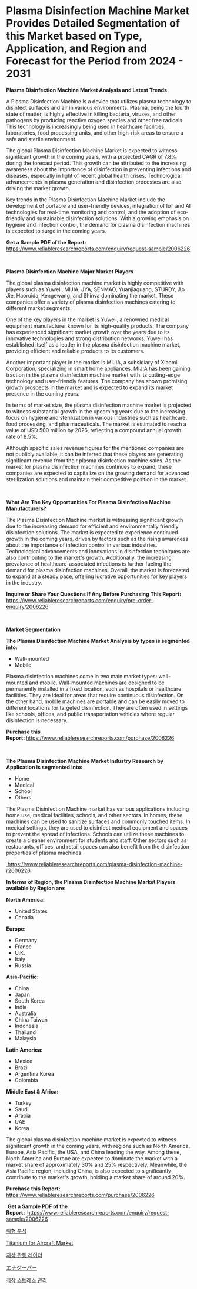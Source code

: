 <p><h1>Plasma Disinfection Machine Market Provides Detailed Segmentation of this Market based on Type, Application, and Region and Forecast for the Period from 2024 - 2031</h1></p><p><strong>Plasma Disinfection Machine Market Analysis and Latest Trends</strong></p>
<p><p>A Plasma Disinfection Machine is a device that utilizes plasma technology to disinfect surfaces and air in various environments. Plasma, being the fourth state of matter, is highly effective in killing bacteria, viruses, and other pathogens by producing reactive oxygen species and other free radicals. This technology is increasingly being used in healthcare facilities, laboratories, food processing units, and other high-risk areas to ensure a safe and sterile environment.</p><p>The global Plasma Disinfection Machine Market is expected to witness significant growth in the coming years, with a projected CAGR of 7.8% during the forecast period. This growth can be attributed to the increasing awareness about the importance of disinfection in preventing infections and diseases, especially in light of recent global health crises. Technological advancements in plasma generation and disinfection processes are also driving the market growth.</p><p>Key trends in the Plasma Disinfection Machine Market include the development of portable and user-friendly devices, integration of IoT and AI technologies for real-time monitoring and control, and the adoption of eco-friendly and sustainable disinfection solutions. With a growing emphasis on hygiene and infection control, the demand for plasma disinfection machines is expected to surge in the coming years.</p></p>
<p><strong>Get a Sample PDF of the Report:&nbsp;</strong> <a href="https://www.reliableresearchreports.com/enquiry/request-sample/2006226">https://www.reliableresearchreports.com/enquiry/request-sample/2006226</a></p>
<p>&nbsp;</p>
<p><strong>Plasma Disinfection Machine Major Market Players</strong></p>
<p><p>The global plasma disinfection machine market is highly competitive with players such as Yuwell, MIJIA, JYA, SENMAO, Yuanjiaguang, STURDY, Ao Jie, Haoruida, Kengewang, and Shinva dominating the market. These companies offer a variety of plasma disinfection machines catering to different market segments.</p><p>One of the key players in the market is Yuwell, a renowned medical equipment manufacturer known for its high-quality products. The company has experienced significant market growth over the years due to its innovative technologies and strong distribution networks. Yuwell has established itself as a leader in the plasma disinfection machine market, providing efficient and reliable products to its customers.</p><p>Another important player in the market is MIJIA, a subsidiary of Xiaomi Corporation, specializing in smart home appliances. MIJIA has been gaining traction in the plasma disinfection machine market with its cutting-edge technology and user-friendly features. The company has shown promising growth prospects in the market and is expected to expand its market presence in the coming years.</p><p>In terms of market size, the plasma disinfection machine market is projected to witness substantial growth in the upcoming years due to the increasing focus on hygiene and sterilization in various industries such as healthcare, food processing, and pharmaceuticals. The market is estimated to reach a value of USD 500 million by 2026, reflecting a compound annual growth rate of 8.5%.</p><p>Although specific sales revenue figures for the mentioned companies are not publicly available, it can be inferred that these players are generating significant revenue from their plasma disinfection machine sales. As the market for plasma disinfection machines continues to expand, these companies are expected to capitalize on the growing demand for advanced sterilization solutions and maintain their competitive position in the market.</p></p>
<p>&nbsp;</p>
<p><strong>What Are The Key Opportunities For Plasma Disinfection Machine Manufacturers?</strong></p>
<p><p>The Plasma Disinfection Machine market is witnessing significant growth due to the increasing demand for efficient and environmentally friendly disinfection solutions. The market is expected to experience continued growth in the coming years, driven by factors such as the rising awareness about the importance of infection control in various industries. Technological advancements and innovations in disinfection techniques are also contributing to the market's growth. Additionally, the increasing prevalence of healthcare-associated infections is further fueling the demand for plasma disinfection machines. Overall, the market is forecasted to expand at a steady pace, offering lucrative opportunities for key players in the industry.</p></p>
<p><strong>Inquire or Share Your Questions If Any Before Purchasing This Report:</strong> <a href="https://www.reliableresearchreports.com/enquiry/pre-order-enquiry/2006226">https://www.reliableresearchreports.com/enquiry/pre-order-enquiry/2006226</a></p>
<p>&nbsp;</p>
<p><strong>Market Segmentation</strong></p>
<p><strong>The Plasma Disinfection Machine Market Analysis by types is segmented into:</strong></p>
<p><ul><li>Wall-mounted</li><li>Mobile</li></ul></p>
<p><p>Plasma disinfection machines come in two main market types: wall-mounted and mobile. Wall-mounted machines are designed to be permanently installed in a fixed location, such as hospitals or healthcare facilities. They are ideal for areas that require continuous disinfection. On the other hand, mobile machines are portable and can be easily moved to different locations for targeted disinfection. They are often used in settings like schools, offices, and public transportation vehicles where regular disinfection is necessary.</p></p>
<p><strong>Purchase this Report:&nbsp;</strong><a href="https://www.reliableresearchreports.com/purchase/2006226">https://www.reliableresearchreports.com/purchase/2006226</a></p>
<p>&nbsp;</p>
<p><strong>The Plasma Disinfection Machine Market Industry Research by Application is segmented into:</strong></p>
<p><ul><li>Home</li><li>Medical</li><li>School</li><li>Others</li></ul></p>
<p><p>The Plasma Disinfection Machine market has various applications including home use, medical facilities, schools, and other sectors. In homes, these machines can be used to sanitize surfaces and commonly touched items. In medical settings, they are used to disinfect medical equipment and spaces to prevent the spread of infections. Schools can utilize these machines to create a cleaner environment for students and staff. Other sectors such as restaurants, offices, and retail spaces can also benefit from the disinfection properties of plasma machines.</p></p>
<p><a href="https://www.reliableresearchreports.com/plasma-disinfection-machine-r2006226">&nbsp;https://www.reliableresearchreports.com/plasma-disinfection-machine-r2006226</a></p>
<p><strong>In terms of Region, the Plasma Disinfection Machine Market Players available by Region are:</strong></p>
<p>
    <p> <strong> North America: </strong>
        <ul>
            <li>United States</li>
            <li>Canada</li>
        </ul>
        </p> 
    <p> <strong> Europe: </strong>
        <ul>
            <li>Germany</li>
            <li>France</li>
            <li>U.K.</li>
            <li>Italy</li>
            <li>Russia</li>
        </ul>
        </p> 
    <p> <strong> Asia-Pacific: </strong>
        <ul>
            <li>China</li>
            <li>Japan</li>
            <li>South Korea</li>
            <li>India</li>
            <li>Australia</li>
            <li>China Taiwan</li>
            <li>Indonesia</li>
            <li>Thailand</li>
            <li>Malaysia</li>
        </ul>
        </p> 
    <p> <strong> Latin America: </strong>
        <ul>
            <li>Mexico</li>
            <li>Brazil</li>
            <li>Argentina Korea</li>
            <li>Colombia</li>
        </ul>
        </p> 
    <p> <strong> Middle East & Africa: </strong>
        <ul>
            <li>Turkey</li>
            <li>Saudi</li>
            <li>Arabia</li>
            <li>UAE</li>
            <li>Korea</li>
        </ul>
    </p>
    </p>
<p><p>The global plasma disinfection machine market is expected to witness significant growth in the coming years, with regions such as North America, Europe, Asia Pacific, the USA, and China leading the way. Among these, North America and Europe are expected to dominate the market with a market share of approximately 30% and 25% respectively. Meanwhile, the Asia Pacific region, including China, is also expected to significantly contribute to the market's growth, holding a market share of around 20%.</p></p>
<p><strong>Purchase this Report: </strong><a href="https://www.reliableresearchreports.com/purchase/2006226">https://www.reliableresearchreports.com/purchase/2006226</a></p>
<p>&nbsp;<strong>Get a Sample PDF of the Report:&nbsp;&nbsp;</strong><a href="https://www.reliableresearchreports.com/enquiry/request-sample/2006226">https://www.reliableresearchreports.com/enquiry/request-sample/2006226</a></p>
<p><strong></strong></p>
<p><p><a href="https://medium.com/@gladycecarter2022/risk-analytics-%EC%8B%9C%EC%9E%A5-%EC%8B%9C%EC%9E%A5-%EC%A0%90%EC%9C%A0%EC%9C%A8-%EC%8B%9C%EC%9E%A5-%EB%8F%99%ED%96%A5-%EB%B0%8F-%EB%AF%B8%EB%9E%98-%EC%84%B1%EC%9E%A5-%ED%83%90%EA%B5%AC-253a48a34b3e">위험 분석</a></p><p><a href="https://issuu.com/reportprime-2/docs/titanium-for-aircraft-market-size-2030.pptx">Titanium for Aircraft Market</a></p><p><a href="https://github.com/PhilToryphy7876567/Market-Research-Report-List-1/blob/main/674714231522.md">지상 관통 레이더</a></p><p><a href="https://medium.com/@brayanborer2023/%E3%82%A8%E3%83%8A%E3%82%B8%E3%83%BC%E3%83%90%E3%83%BC%E5%B8%82%E5%A0%B4%E3%81%AE%E8%A6%8F%E6%A8%A1%E3%81%AF-%E3%82%B0%E3%83%AD%E3%83%BC%E3%83%90%E3%83%AB%E7%94%A3%E6%A5%AD%E3%81%A7%E6%9C%80%E9%81%A9%E3%81%AA%E3%83%9E%E3%83%BC%E3%82%B1%E3%83%86%E3%82%A3%E3%83%B3%E3%82%B0%E3%83%81%E3%83%A3%E3%83%B3%E3%83%8D%E3%83%AB%E3%82%92%E6%98%8E%E3%82%89%E3%81%8B%E3%81%AB%E3%81%97%E3%81%A6%E3%81%84%E3%81%BE%E3%81%99-31bfd1ea6640">エナジーバー</a></p><p><a href="https://medium.com/@tarynhermanii/%EC%A7%81%EC%9E%A5-%EC%8A%A4%ED%8A%B8%EB%A0%88%EC%8A%A4-%EA%B4%80%EB%A6%AC-%EC%8B%9C%EC%9E%A5-%EA%B7%9C%EB%AA%A8-cagr-%ED%8A%B8%EB%A0%8C%EB%93%9C-2024-2030-083b6b406ce8">직장 스트레스 관리</a></p></p>